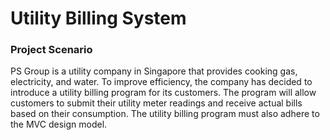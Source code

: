 # Utility Billing System

### Project Scenario
PS Group is a utility company in Singapore that provides cooking gas, electricity, and water. To improve efficiency, the company has decided to introduce a utility billing program for its customers. The program will allow customers to submit their utility meter readings and receive actual bills based on their consumption. The utility billing program must also adhere to the MVC design model.
